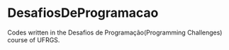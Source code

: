 # DesafiosDeProgramacao
Codes written in the Desafios de Programação(Programming Challenges) course of UFRGS.
